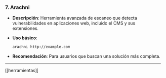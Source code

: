 
### **7. Arachni**

- **Descripción**: Herramienta avanzada de escaneo que detecta vulnerabilidades en aplicaciones web, incluido el CMS y sus extensiones.
- **Uso básico**:
    
    ```bash
    arachni http://example.com
    ```
    
- **Recomendación**: Para usuarios que buscan una solución más completa.

---

[[herramientas]]
